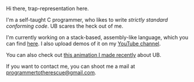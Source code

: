 Hi there, trap-representation here.

I'm a self-taught C programmer, who likes to write *strictly standard conforming code*. UB scares the heck out of me.

I'm currently working on a stack-based, assembly-like language, which you can find [here](https://github.com/trap-representation/Sasm). I also upload demos of it on my [YouTube channel](https://www.youtube.com/channel/UC0j25PUywdrQGOR2jWkuPHg).

You can also check out [this animation I made recently](https://youtu.be/-gVAP8YMlk0) about UB.

If you want to contact me, you can shoot me a mail at programmertotherescue@gmail.com.
